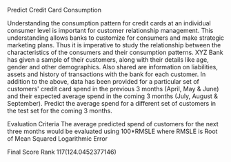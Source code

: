 Predict Credit Card Consumption


Understanding the consumption pattern for credit cards at an individual consumer level is important for customer relationship management. This understanding allows banks to customize for consumers and make strategic marketing plans. Thus it is imperative to study the relationship between the characteristics of the consumers and their consumption patterns. XYZ Bank has given a sample of their customers, along with their details like age, gender and other demographics. Also shared are information on liabilities, assets and history of transactions with the bank for each customer. In addition to the above, data has been provided for a particular set of customers' credit card spend in the previous 3 months (April, May & June) and their expected average spend in the coming 3 months (July, August & September). Predict the average spend for a different set of customers in the test set for the coming 3 months. 

Evaluation Criteria
The average predicted spend of customers for the next three months would be evaluated using 100*RMSLE where RMSLE is Root of Mean Squared Logarithmic Error 


Final Score
Rank 117(124.0452377146)
